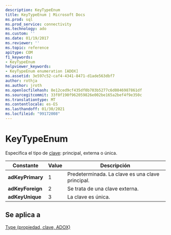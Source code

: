 ```yaml
---
description: KeyTypeEnum
title: KeyTypeEnum | Microsoft Docs
ms.prod: sql
ms.prod_service: connectivity
ms.technology: ado
ms.custom: ''
ms.date: 01/19/2017
ms.reviewer: ''
ms.topic: reference
apitype: COM
f1_keywords:
- KeyTypeEnum
helpviewer_keywords:
- KeyTypeEnum enumeration [ADOX]
ms.assetid: 3e597c52-caf4-4341-8471-d1ade563dbf7
author: rothja
ms.author: jroth
ms.openlocfilehash: 8e12ced9cf435df0b703b5277c6d0846987861df
ms.sourcegitcommit: 33f0f190f962059826e002be165a2bef4f9e350c
ms.translationtype: MT
ms.contentlocale: es-ES
ms.lasthandoff: 01/30/2021
ms.locfileid: "99172008"
---
```

# <a name="keytypeenum"></a>KeyTypeEnum
Especifica el tipo de [clave](./key-object-adox.md): principal, externa o única.  
  
|Constante|Value|Descripción|  
|--------------|-----------|-----------------|  
|**adKeyPrimary**|1|Predeterminada. La clave es una clave principal.|  
|**adKeyForeign**|2|Se trata de una clave externa.|  
|**adKeyUnique**|3|La clave es única.|  
  
## <a name="applies-to"></a>Se aplica a  
 [Type (propiedad, clave, ADOX)](./type-property-key-adox.md)